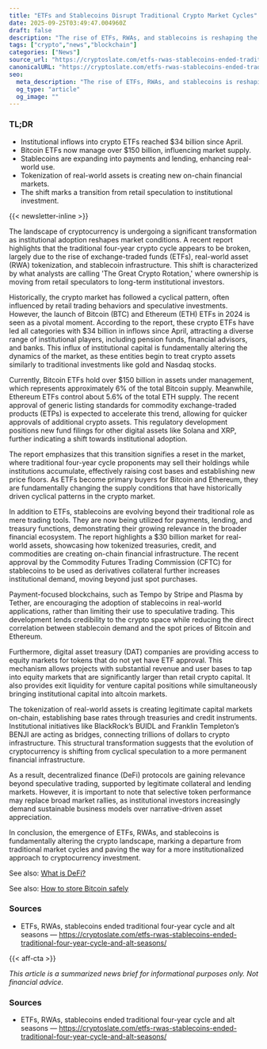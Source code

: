 ```yaml
---
title: "ETFs and Stablecoins Disrupt Traditional Crypto Market Cycles"
date: 2025-09-25T03:49:47.004960Z
draft: false
description: "The rise of ETFs, RWAs, and stablecoins is reshaping the crypto landscape, ending traditional cycles and altering market dynamics."
tags: ["crypto","news","blockchain"]
categories: ["News"]
source_url: "https://cryptoslate.com/etfs-rwas-stablecoins-ended-traditional-four-year-cycle-and-alt-seasons/"
canonicalURL: "https://cryptoslate.com/etfs-rwas-stablecoins-ended-traditional-four-year-cycle-and-alt-seasons/"
seo:
  meta_description: "The rise of ETFs, RWAs, and stablecoins is reshaping the crypto landscape, ending traditional cycles and altering market dynamics."
  og_type: "article"
  og_image: ""
---
```


### TL;DR
- Institutional inflows into crypto ETFs reached $34 billion since April.
- Bitcoin ETFs now manage over $150 billion, influencing market supply.
- Stablecoins are expanding into payments and lending, enhancing real-world use.
- Tokenization of real-world assets is creating new on-chain financial markets.
- The shift marks a transition from retail speculation to institutional investment.

{{< newsletter-inline >}}

The landscape of cryptocurrency is undergoing a significant transformation as institutional adoption reshapes market conditions. A recent report highlights that the traditional four-year crypto cycle appears to be broken, largely due to the rise of exchange-traded funds (ETFs), real-world asset (RWA) tokenization, and stablecoin infrastructure. This shift is characterized by what analysts are calling 'The Great Crypto Rotation,' where ownership is moving from retail speculators to long-term institutional investors.

Historically, the crypto market has followed a cyclical pattern, often influenced by retail trading behaviors and speculative investments. However, the launch of Bitcoin (BTC) and Ethereum (ETH) ETFs in 2024 is seen as a pivotal moment. According to the report, these crypto ETFs have led all categories with $34 billion in inflows since April, attracting a diverse range of institutional players, including pension funds, financial advisors, and banks. This influx of institutional capital is fundamentally altering the dynamics of the market, as these entities begin to treat crypto assets similarly to traditional investments like gold and Nasdaq stocks.

Currently, Bitcoin ETFs hold over $150 billion in assets under management, which represents approximately 6% of the total Bitcoin supply. Meanwhile, Ethereum ETFs control about 5.6% of the total ETH supply. The recent approval of generic listing standards for commodity exchange-traded products (ETPs) is expected to accelerate this trend, allowing for quicker approvals of additional crypto assets. This regulatory development positions new fund filings for other digital assets like Solana and XRP, further indicating a shift towards institutional adoption.

The report emphasizes that this transition signifies a reset in the market, where traditional four-year cycle proponents may sell their holdings while institutions accumulate, effectively raising cost bases and establishing new price floors. As ETFs become primary buyers for Bitcoin and Ethereum, they are fundamentally changing the supply conditions that have historically driven cyclical patterns in the crypto market.

In addition to ETFs, stablecoins are evolving beyond their traditional role as mere trading tools. They are now being utilized for payments, lending, and treasury functions, demonstrating their growing relevance in the broader financial ecosystem. The report highlights a $30 billion market for real-world assets, showcasing how tokenized treasuries, credit, and commodities are creating on-chain financial infrastructure. The recent approval by the Commodity Futures Trading Commission (CFTC) for stablecoins to be used as derivatives collateral further increases institutional demand, moving beyond just spot purchases.

Payment-focused blockchains, such as Tempo by Stripe and Plasma by Tether, are encouraging the adoption of stablecoins in real-world applications, rather than limiting their use to speculative trading. This development lends credibility to the crypto space while reducing the direct correlation between stablecoin demand and the spot prices of Bitcoin and Ethereum.

Furthermore, digital asset treasury (DAT) companies are providing access to equity markets for tokens that do not yet have ETF approval. This mechanism allows projects with substantial revenue and user bases to tap into equity markets that are significantly larger than retail crypto capital. It also provides exit liquidity for venture capital positions while simultaneously bringing institutional capital into altcoin markets.

The tokenization of real-world assets is creating legitimate capital markets on-chain, establishing base rates through treasuries and credit instruments. Institutional initiatives like BlackRock’s BUIDL and Franklin Templeton’s BENJI are acting as bridges, connecting trillions of dollars to crypto infrastructure. This structural transformation suggests that the evolution of cryptocurrency is shifting from cyclical speculation to a more permanent financial infrastructure.

As a result, decentralized finance (DeFi) protocols are gaining relevance beyond speculative trading, supported by legitimate collateral and lending markets. However, it is important to note that selective token performance may replace broad market rallies, as institutional investors increasingly demand sustainable business models over narrative-driven asset appreciation.

In conclusion, the emergence of ETFs, RWAs, and stablecoins is fundamentally altering the crypto landscape, marking a departure from traditional market cycles and paving the way for a more institutionalized approach to cryptocurrency investment.

See also: [What is DeFi?](/pages/what-is-defi/)

See also: [How to store Bitcoin safely](/pages/how-to-store-bitcoin-safely/)

### Sources
- ETFs, RWAs, stablecoins ended traditional four-year cycle and alt seasons — https://cryptoslate.com/etfs-rwas-stablecoins-ended-traditional-four-year-cycle-and-alt-seasons/

{{< aff-cta >}}

_This article is a summarized news brief for informational purposes only. Not financial advice._

### Sources
- ETFs, RWAs, stablecoins ended traditional four-year cycle and alt seasons — https://cryptoslate.com/etfs-rwas-stablecoins-ended-traditional-four-year-cycle-and-alt-seasons/

